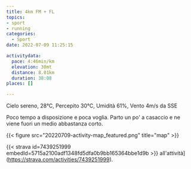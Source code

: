 ```yaml
---
title: 4km FM + FL
topics:
- sport
- running
categories:
  - Sport
date: 2022-07-09 11:25:15

activitydata:
  pace: 4:46min/km
  elevation: 30mt
  distance: 8.01km
  duration: 38:08
places: []

---
```


Cielo sereno, 28°C, Percepito 30°C, Umidità 61%, Vento 4m/s da SSE

<!--more-->

Poco tempo a disposizione e poca voglia. Parto un po' a casaccio e ne viene fuori un medio abbastanza corto.


{{<  figure src="20220709-activity-map_featured.png" title="map" >}}


{{< strava id=7439251999 embedId=5715a2100adf1348fd5dfa0b9bb165364bbe1d9b >}} all'attività](https://strava.com/activities/7439251999).
